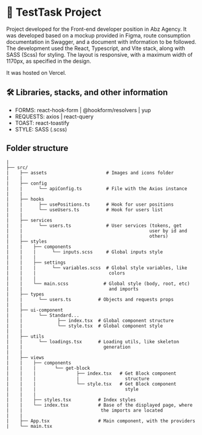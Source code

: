 # 🚀 TestTask Project

Project developed for the Front-end developer position in Abz Agency. It was developed based on a mockup provided in Figma, route consumption documentation in Swagger, and a document with information to be followed.
The development used the React, Typescript, and Vite stack, along with SASS (Scss) for styling. The layout is responsive, with a maximum width of 1170px, as specified in the design.

It was hosted on Vercel.

## 🛠️ Libraries, stacks, and other information

- FORMS: react-hook-form | @hookform/resolvers | yup
- REQUESTS: axios | react-query
- TOAST: react-toastify 
- STYLE: SASS (.scss)

## Folder structure
```
|
├── src/
|    ├── assets                      # Images and icons folder
|    |
|    ├── config
|    |      └── apiConfig.ts         # File with the Axios instance
|    |
|    ├── hooks                  
|    |      ├── usePositions.ts      # Hook for user positions
|    |      └── useUsers.ts          # Hook for users list
|    |
|    ├── services                  
|    |      └── users.ts             # User services (tokens, get 
|    |                                               user by id and
|    |                                               others) 
|    ├── styles                  
|    |    ├── components
|    |    |      └── inputs.scss     # Global inputs style
|    |    |      
|    |    ├── settings
|    |    |      └── variables.scss  # Global style variables, like 
|    |    |                           colors
|    |    |      
|    |    └── main.scss             # Global style (body, root, etc)
|    |                                and imports
|    ├── types                  
|    |      └── users.ts          # Objects and requests props 
|    | 
|    ├── ui-component                  
|    |      └── Standard...
|    |             ├── index.tsx  # Global component structure  
|    |             └── style.tsx  # Global component style  
|    |
|    ├── utils
|    |      └── loadings.tsx      # Loading utils, like skeleton 
|    |                              generation
|    |
|    ├── views
|    |    ├── components
|    |    |       └── get-block           
|    |    |               ├── index.tsx   # Get Block component 
|    |    |               |                 structure           
|    |    |               └── style.tsx   # Get Block component 
|    |    |                                 style         
|    |    |                        
|    |    ├── styles.tsx          # Index styles
|    |    └── index.tsx           # Base of the displayed page, where 
|    |                             the imports are located
|    |
|    ├── App.tsx                  # Main component, with the providers
|    └── main.tsx
```